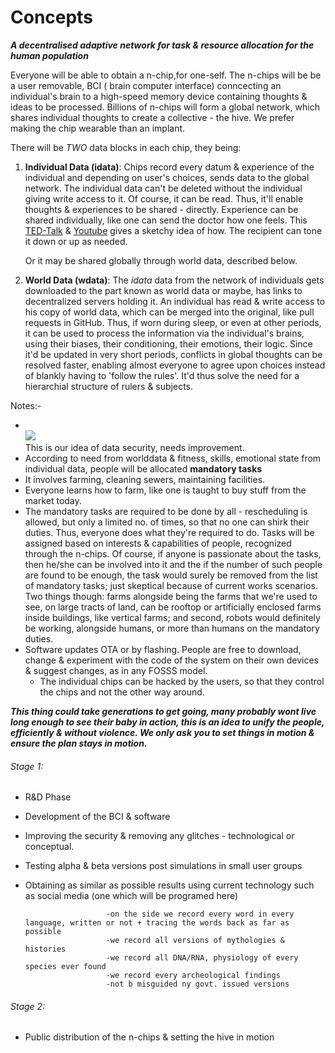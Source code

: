 # Concepts

***A decentralised adaptive network for task & resource allocation for the human population***

Everyone will be able to obtain a n-chip,for one-self. The n-chips will be be a user removable, BCI ( brain computer interface) conncecting an individual's brain to a high-speed memory device containing thoughts & ideas to be processed. Billions of n-chips will form a global network, which shares individual thoughts to create a collective - the hive.
We prefer making the chip wearable than an implant.

There will be *TWO* data blocks in each chip, they being:

1. **Individual Data (idata)**: Chips record every datum & experience of the individual and depending on user's choices, sends data to the global network. The individual data can't be deleted without the individual giving write access to it. Of course, it can be read. Thus, it'll enable thoughts & experiences to be shared - directly.
    Experience can be shared individually, like one can send the doctor how one feels. This <a href="https://www.ted.com/talks/greg_gage_how_to_control_someone_else_s_arm_with_your_brain?language=en">TED-Talk</a> & <a href="https://youtu.be/rSQNi5sAwuc">Youtube</a> gives a sketchy idea of how. The recipient can tone it down or up as needed.

	Or it may be shared globally through world data, described below.
		
2. **World Data (wdata)**: The *idata* data from the network of individuals gets downloaded to the part known as world data or maybe, has links to decentralized servers holding it. An individual has read & write access to his copy of world data, which can be merged into the original, like pull requests in GitHub. Thus, if worn during sleep, or even at other periods, it can be used to process the information via the individual's brains, using their biases, their conditioning, their emotions, their logic. Since it'd be updated in very short periods, conflicts in global thoughts can be resolved faster, enabling almost everyone to agree upon choices instead of blankly having to 'follow the rules'. It'd thus solve the need for a hierarchial structure of rulers & subjects.
	
Notes:-

   * <br/><img src="http://i.imgur.com/fK1wbGB.jpg"><br/> This is our idea of data security, needs improvement.
   * According to need from worlddata & fitness, skills, emotional state from individual data, people will be allocated <b>mandatory tasks</b>
   * It involves farming, cleaning sewers, maintaining facilities.
   * Everyone learns how to farm, like one is taught to buy stuff from the market today.
   * The mandatory tasks are required to be done by all - rescheduling is allowed, but only a limited no. of times, so that no one can shirk their duties. Thus, everyone does what they're required to do. Tasks will be assigned based on interests & capabilities of people, recognized through the n-chips. Of course, if anyone is passionate about the tasks, then he/she can be involved into it and the if the number of such people are found to be enough, the task would surely be removed from the list of mandatory tasks; just skeptical because of current works scenarios. Two things though: farms alongside being the farms that we're used to see, on large tracts of land, can be rooftop or artificially enclosed farms inside buildings, like vertical farms; and second, robots would definitely be working, alongside humans, or more than humans on the mandatory duties.
   * Software updates OTA or by flashing. People are free to download, change & experiment with the code of the system on their own devices & suggest changes, as in any FOSSS model.
	 * The individual chips can be hacked by the users, so that they control the chips and not the other way around.

***This thing could take generations to get going, many probably wont live long enough to see their baby in action, this is an idea to unify the people, efficiently & without violence. We only ask you to set things in motion & ensure the plan stays in motion.***

###### Stage 1:

- R&D Phase
- Development of the BCI & software
- Improving the security & removing any glitches - technological or conceptual.
- Testing alpha & beta versions post simulations in small user groups
- Obtaining as similar as possible results using current technology such as social media (one which will be programed here)
					
						-on the side we record every word in every language, written or not + tracing the words back as far as possible
						-we record all versions of mythologies & histories
						-we record all DNA/RNA, physiology of every species ever found
						-we record every archeological findings
						-not b misguided ny govt. issued versions

###### Stage 2:

- Public distribution of the n-chips & setting the hive in motion
